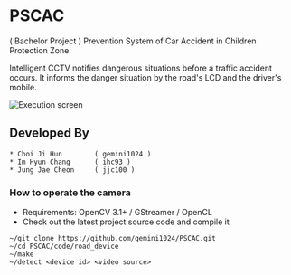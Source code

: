 PSCAC
=======
( Bachelor Project ) Prevention System of Car Accident in Children Protection Zone.

Intelligent CCTV notifies dangerous situations before a traffic accident occurs.
It informs the danger situation by the road's LCD and the driver's mobile.


![Execution screen](https://drive.google.com/uc?id=0B1JedXj3gY52MkZNc0pOdVlsd1E)


## Developed By
```
* Choi Ji Hun        ( gemini1024 )
* Im Hyun Chang      ( ihc93 )
* Jung Jae Cheon     ( jjc100 )
```


### How to operate the camera
* Requirements: OpenCV 3.1+ / GStreamer / OpenCL 
* Check out the latest project source code and compile it
```
~/git clone https://github.com/gemini1024/PSCAC.git
~/cd PSCAC/code/road_device
~/make
~/detect <device id> <video source>
```
